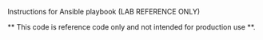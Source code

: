 Instructions for Ansible playbook (LAB REFERENCE ONLY) 

**  This code is reference code only and not intended for production use **.   

